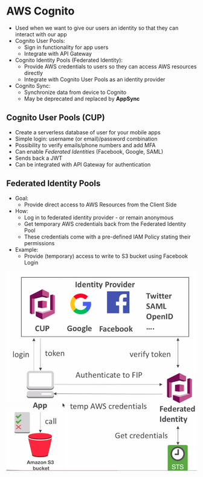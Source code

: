 # AWS Cognito

* Used when we want to give our users an identity so that they can interact with our app
* Cognito User Pools:
  * Sign in functionality for app users
  * Integrate with API Gateway
* Cognito Identity Pools (Federated Identity):
  * Provide AWS credentials to users so they can access AWS resources directly
  * Integrate with Cognito User Pools as an identity provider
* Cognito Sync:
  * Synchronize data from device to Cognito
  * May be deprecated and replaced by **AppSync**

## Cognito User Pools (CUP)

* Create a serverless database of user for your mobile apps
* Simple login: username (or email)/password combination
* Possibility to verify emails/phone numbers and add MFA
* Can enable _Federated Identities_ (Facebook, Google, SAML)
* Sends back a JWT
* Can be integrated with API Gateway for authentication

## Federated Identity Pools

* Goal:
  * Provide direct access to AWS Resources from the Client Side
* How:
  * Log in to federated identity provider - or remain anonymous
  * Get temporary AWS credentials back from the Federated Identity Pool
  * These credentials come with a pre-defined IAM Policy stating their permissions
* Example:
  * Provide (temporary) access to write to S3 bucket using Facebook Login

![FederatedIdentityPools](images/FederatedIdentityPools.png)
